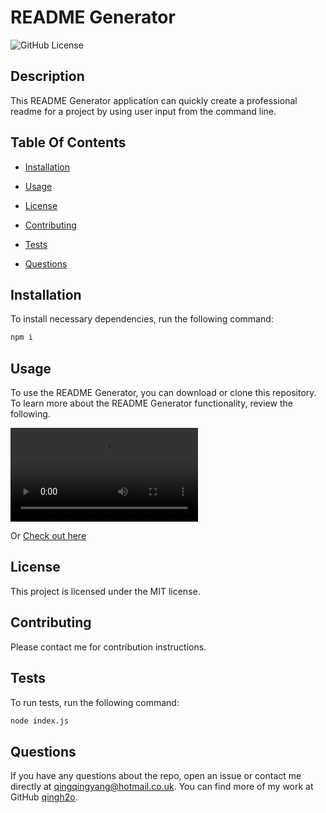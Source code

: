# README Generator

  ![GitHub License](http://img.shields.io/badge/License-MIT-blue.svg)

  ## Description

  This README Generator application can quickly create a professional readme for a project by using user input from the command line.

  ## Table Of Contents

  * [Installation](#installation)

  * [Usage](#usage)

  * [License](#license)

  * [Contributing](#contributing)

  * [Tests](#tests)

  * [Questions](#questions)


  ## Installation

  To install necessary dependencies, run the following command:

  ```bash
  npm i
  ```

  ## Usage

  To use the README Generator, you can download or clone this repository.
  To learn more about the README Generator functionality, review the following.

  ![Walkthrough Video](./utils/readme_generator.mp4)

  Or [Check out here](https://drive.google.com/file/d/1fBIEErxVUetnwVO0VwD8BHsZ70ZIR-yi/view)


  ## License

  This project is licensed under the MIT license.

  ## Contributing

  Please contact me for contribution instructions.

  ## Tests

  To run tests, run the following command:

  ```bash
  node index.js
  ```
  
  ## Questions

  If you have any questions about the repo, open an issue or contact me directly at qingqingyang@hotmail.co.uk. You can find more of my work at GitHub [qingh2o](https://github.com/qingh2o/).
   
